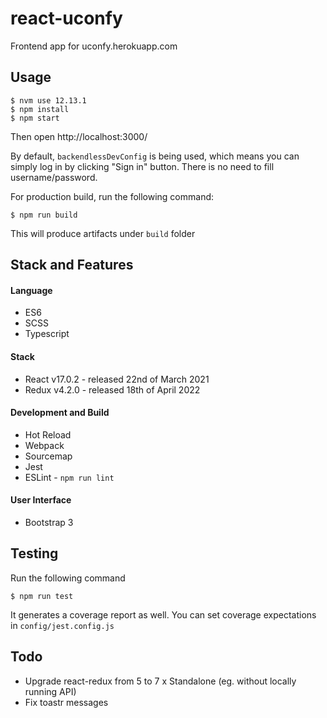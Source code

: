 # react-uconfy

Frontend app for uconfy.herokuapp.com

## Usage
```
$ nvm use 12.13.1
$ npm install
$ npm start
```

Then open http://localhost:3000/

By default, `backendlessDevConfig` is being used, which means you can simply log in by clicking "Sign in" button. There is 
no need to fill username/password.

For production build, run the following command:

```
$ npm run build
```

This will produce artifacts under ``build`` folder

## Stack and Features

#### Language
- ES6
- SCSS
- Typescript

#### Stack
- React v17.0.2 - released 22nd of March 2021
- Redux v4.2.0 - released 18th of April 2022

#### Development and Build
- Hot Reload
- Webpack
- Sourcemap
- Jest
- ESLint - ``npm run lint``

#### User Interface
- Bootstrap 3

## Testing

Run the following command

```
$ npm run test
``` 

It generates a coverage report as well. You can set coverage expectations in ``config/jest.config.js``


## Todo

- Upgrade react-redux from 5 to 7
x Standalone (eg. without locally running API)
- Fix toastr messages
